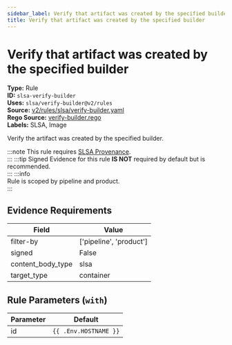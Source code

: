 ```yaml
---
sidebar_label: Verify that artifact was created by the specified builder
title: Verify that artifact was created by the specified builder
---  
```

# Verify that artifact was created by the specified builder  
**Type:** Rule  
**ID:** `slsa-verify-builder`  
**Uses:** `slsa/verify-builder@v2/rules`  
**Source:** [v2/rules/slsa/verify-builder.yaml](https://github.com/scribe-public/sample-policies/blob/main/v2/rules/slsa/verify-builder.yaml)  
**Rego Source:** [verify-builder.rego](https://github.com/scribe-public/sample-policies/blob/main/v2/rules/slsa/verify-builder.rego)  
**Labels:** SLSA, Image  

Verify the artifact was created by the specified builder.

:::note 
This rule requires [SLSA Provenance](https://scribe-security.netlify.app/docs/docs/valint/help/valint_slsa).  
::: 
:::tip 
Signed Evidence for this rule **IS NOT** required by default but is recommended.  
::: 
:::info  
Rule is scoped by pipeline and product.  
:::  

## Evidence Requirements  
| Field | Value |
|-------|-------|
| filter-by | ['pipeline', 'product'] |
| signed | False |
| content_body_type | slsa |
| target_type | container |

## Rule Parameters (`with`)  
| Parameter | Default |
|-----------|---------|
| id | `{{ .Env.HOSTNAME }}` |

